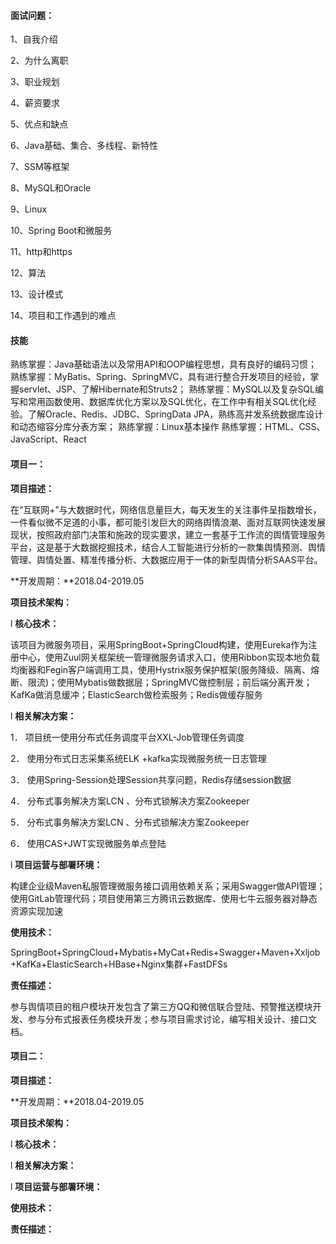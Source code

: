 #### 面试问题：

1、自我介绍

2、为什么离职

3、职业规划

4、薪资要求

5、优点和缺点

6、Java基础、集合、多线程、新特性

7、SSM等框架

8、MySQL和Oracle

9、Linux

10、Spring Boot和微服务

11、http和https

12、算法

13、设计模式

14、项目和工作遇到的难点





#### 技能

熟练掌握：Java基础语法以及常用API和OOP编程思想，具有良好的编码习惯；
熟练掌握：MyBatis、Spring、SpringMVC，具有进行整合开发项目的经验，掌握servlet、JSP、了解Hibernate和Struts2；
熟练掌握：MySQL以及复杂SQL编写和常用函数使用、数据库优化方案以及SQL优化，在工作中有相关SQL优化经验。了解Oracle、Redis、JDBC、SpringData JPA，熟练高并发系统数据库设计和动态缩容分库分表方案；
熟练掌握：Linux基本操作
熟练掌握：HTML、CSS、JavaScript、React



#### 项目一：

**项目描述：**

在“互联网+”与大数据时代，网络信息量巨大，每天发生的关注事件呈指数增长，一件看似微不足道的小事，都可能引发巨大的网络舆情浪潮、面对互联网快速发展现状，按照政府部门决策和施政的现实要求，建立一套基于工作流的舆情管理服务平台，这是基于大数据挖掘技术，结合人工智能进行分析的一款集舆情预测、舆情管理、舆情处置、精准传播分析、大数据应用于一体的新型舆情分析SAAS平台。

**开发周期：**2018.04-2019.05

**项目技术架构：**

l **核心技术：**

该项目为微服务项目，采用SpringBoot+SpringCloud构建，使用Eureka作为注册中心，使用Zuul网关框架统一管理微服务请求入口，使用Ribbon实现本地负载均衡器和Fegin客户端调用工具，使用Hystrix服务保护框架(服务降级、隔离、熔断、限流)；使用Mybatis做数据层；SpringMVC做控制层；前后端分离开发；KafKa做消息缓冲；ElasticSearch做检索服务；Redis做缓存服务

l **相关解决方案：**

1． 项目统一使用分布式任务调度平台XXL-Job管理任务调度

2． 使用分布式日志采集系统ELK +kafka实现微服务统一日志管理

3． 使用Spring-Session处理Session共享问题，Redis存储session数据

4． 分布式事务解决方案LCN 、分布式锁解决方案Zookeeper

5． 分布式事务解决方案LCN 、分布式锁解决方案Zookeeper

6． 使用CAS+JWT实现微服务单点登陆

l **项目运营与部署环境：**

构建企业级Maven私服管理微服务接口调用依赖关系；采用Swagger做API管理；使用GitLab管理代码；项目使用第三方腾讯云数据库、使用七牛云服务器对静态资源实现加速

**使用技术：**

SpringBoot+SpringCloud+Mybatis+MyCat+Redis+Swagger+Maven+Xxljob+KafKa+ElasticSearch+HBase+Nginx集群+FastDFSs

**责任描述：**

参与舆情项目的租户模块开发包含了第三方QQ和微信联合登陆、预警推送模块开发、参与分布式报表任务模块开发；参与项目需求讨论，编写相关设计、接口文档。



#### 项目二：

**项目描述：**

**开发周期：**2018.04-2019.05

**项目技术架构：**

l **核心技术：**

l **相关解决方案：**

l **项目运营与部署环境：**

**使用技术：**

**责任描述：**





